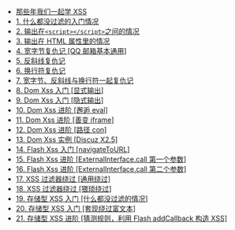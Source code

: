 +   [那些年我们一起学 XSS](README.md)
+   [1\. 什么都没过滤的入门情况](xss-naxienian_01.md)
+   [2\. 输出在`<script></script>`之间的情况](xss-naxienian_02.md)
+   [3\. 输出在 HTML 属性里的情况](xss-naxienian_03.md)
+   [4\. 宽字节复仇记 [QQ 邮箱基本通用]](xss-naxienian_04.md)
+   [5\. 反斜线复仇记](xss-naxienian_05.md)
+   [6\. 换行符复仇记](xss-naxienian_06.md)
+   [7\. 宽字节、反斜线与换行符一起复仇记](xss-naxienian_07.md)
+   [8\. Dom Xss 入门 [显式输出]](xss-naxienian_08.md)
+   [9\. Dom Xss 入门 [隐式输出]](xss-naxienian_09.md)
+   [10\. Dom Xss 进阶 [邂逅 eval]](xss-naxienian_10.md)
+   [11\. Dom Xss 进阶 [善变 iframe]](xss-naxienian_11.md)
+   [12\. Dom Xss 进阶 [路径 con]](xss-naxienian_12.md)
+   [13\. Dom Xss 实例 [Discuz X2.5]](xss-naxienian_13.md)
+   [14\. Flash Xss 入门 [navigateToURL]](xss-naxienian_14.md)
+   [15\. Flash Xss 进阶 [ExternalInterface.call 第一个参数]](xss-naxienian_15.md)
+   [16\. Flash Xss 进阶 [ExternalInterface.call 第二个参数]](xss-naxienian_16.md)
+   [17\. XSS 过滤器绕过 [通用绕过]](xss-naxienian_17.md)
+   [18\. XSS 过滤器绕过 [猥琐绕过]](xss-naxienian_18.md)
+   [19\. 存储型 XSS 入门 [什么都没过滤的情况]](xss-naxienian_19.md)
+   [20\. 存储型 XSS 入门 [套现绕过富文本]](xss-naxienian_20.md)
+   [21\. 存储型 XSS 进阶 [猜测规则，利用 Flash addCallback 构造 XSS]](xss-naxienian_21.md)